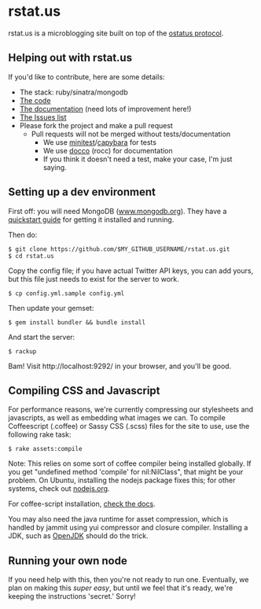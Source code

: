 rstat.us
========

rstat.us is a microblogging site built on top of the [ostatus
protocol](http://status.net/wiki/OStatus).

## Helping out with rstat.us

If you'd like to contribute, here are some details:

- The stack: ruby/sinatra/mongodb
- [The code][code]
- [The documentation][docs] (need lots of improvement here!)
- [The Issues list][issues]
- Please fork the project and make a pull request
  - Pull requests will not be merged without tests/documentation
    - We use [minitest][minitest]/[capybara][capy] for tests
    - We use [docco][docco] (rocc) for documentation
    - If you think it doesn't need a test, make your case, I'm just saying.

[code]: http://github.com/hotsh/rstat.us
[docs]: http://hotsh.github.com/rstat.us/
[issues]: http://github.com/hotsh/rstat.us/issues
[minitest]: https://github.com/seattlerb/minitest
[capy]: https://github.com/jnicklas/capybara
[docco]: https://github.com/jashkenas/docco


Setting up a dev environment
----------------------------

First off: you will need MongoDB (www.mongodb.org).  They have a [quickstart
guide][mongo-quickstart] for getting it installed and running.

Then do:

    $ git clone https://github.com/$MY_GITHUB_USERNAME/rstat.us.git
    $ cd rstat.us

Copy the config file; if you have actual Twitter API keys, you can add yours,
but this file just needs to exist for the server to work.

    $ cp config.yml.sample config.yml

Then update your gemset:

    $ gem install bundler && bundle install

And start the server:

    $ rackup

Bam! Visit http://localhost:9292/ in your browser, and you'll be good.
   
[mongo-quickstart]: http://www.mongodb.org/display/DOCS/Quickstart

Compiling CSS and Javascript
----------------------------

For performance reasons, we're currently compressing our stylesheets and
javascripts, as well as embedding what images we can. To compile Coffeescript
(.coffee) or Sassy CSS (.scss) files for the site to use, use the following
rake task:

    $ rake assets:compile

Note: This relies on some sort of coffee compiler being installed globally.  If
you get "undefined method 'compile' for nil:NilClass", that might be your
problem.  On Ubuntu, installing the nodejs package fixes this; for other
systems, check out [nodejs.org][node].

For coffee-script installation, [check the docs][coffee-install].

You may also need the java runtime for asset compression, which is handled by
jammit using yui compressor and closure compiler. Installing a JDK, such as
[OpenJDK][openjdk] should do the trick.

[node]: http://nodejs.org
[coffee-install]: http://jashkenas.github.com/coffee-script/#installation
[openjdk]: http://openjdk.java.net/

Running your own node
---------------------

If you need help with this, then you're not ready to run one.
Eventually, we plan on making this _super easy_, but until we feel that
it's ready, we're keeping the instructions 'secret.' Sorry!
